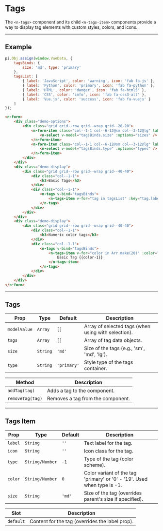 # Tags

The `<n-tags>` component and its child `<n-tags-item>` components provide a way to display tag elements with custom styles, colors, and icons.

<hr>

## Example

```js [demo]
pi.Obj.assign(window.VueData, {
    tagsBinds: {
        size: 'md', type: 'primary'
    },
    tagsList: [
        { label: 'JavaScript', color: 'warning', icon: 'fab fa-js' },
        { label: 'Python', color: 'primary', icon: 'fab fa-python' },
        { label: 'HTML', color: 'danger', icon: 'fab fa-html5' },
        { label: 'CSS', color: 'info', icon: 'fab fa-css3-alt' },
        { label: 'Vue.js', color: 'success', icon: 'fab fa-vuejs' }
    ]
});
```

```html [demo]
<n-form>
    <div class="demo-options">
        <div class="grid grid--row grid--wrap grid--20-20">
            <n-form-item class="col--1-1 col--6-12@sm col--3-12@lg" label="Size">
                <n-select v-model="tagsBinds.size" :options="sizes" />
            </n-form-item>
            <n-form-item class="col--1-1 col--6-12@sm col--3-12@lg" label="Type">
                <n-select v-model="tagsBinds.type" :options="types" />
            </n-form-item>
        </div>
    </div>
    <div class="demo-display">
        <div class="grid grid--row grid--wrap grid--40-40">
            <div class="col--1-1">
                <h3>Basic Tags</h3>
            </div>
            <div class="col--1-1">
                <n-tags v-bind="tagsBinds">
                    <n-tags-item v-for="tag in tagsList" :key="tag.label" :label="tag.label" :icon="tag.icon" :color="tag.color"></n-tags-item>
                </n-tags>
            </div>
        </div>
    </div>
    <div class="demo-display">
        <div class="grid grid--row grid--wrap grid--40-40">
            <div class="col--1-1">
                <h3>Numeric color tags</h3>
            </div>
            <div class="col--1-1">
                <n-tags v-bind="tagsBinds">
                    <n-tags-item v-for="color in Arr.make(20)" :color="color-1">
                        Basic Tag {{color-1}}
                    </n-tags-item>
                </n-tags>
            </div>
        </div>
    </div>
</n-form>
```

<hr>

## Tags

| **Prop**        | **Type**       | **Default**         | **Description**                                                                   |
|-----------------|----------------|---------------------|-----------------------------------------------------------------------------------|
| `modelValue`    | `Array`        | `[]`                | Array of selected tags (when using with selection).                               |
| `tags`          | `Array`        | `[]`                | Array of tag data objects.                                                        |
| `size`          | `String`       | `'md'`              | Size of the tags (e.g., 'sm', 'md', 'lg').                                        |
| `type`          | `String`       | `'primary'`         | Style type of the tags container.                                                 |

| **Method**              | **Description**                                                      |
|-------------------------|----------------------------------------------------------------------|
| `addTag(tag)`           | Adds a tag to the component.                                         |
| `removeTag(tag)`        | Removes a tag from the component.                                    |

<hr>

## Tags Item

| **Prop**        | **Type**            | **Default**         | **Description**                                                         |
|-----------------|---------------------|---------------------|-------------------------------------------------------------------------|
| `label`         | `String`            | `''`                | Text label for the tag.                                                 |
| `icon`          | `String`            | `''`                | Icon class for the tag.                                                 |
| `type`          | `String/Number`     | `-1`                | Type of the tag (color scheme).                                         |
| `color`         | `String/Number`     | `0`                 | Color variant of the tag 'primary' or '0' - '19'. Used when type is -1. |
| `size`          | `String`            | `'md'`              | Size of the tag (overrides parent's size if specified).                 |

| **Slot**              | **Description**                                                      |
|-----------------------|----------------------------------------------------------------------|
| `default`             | Content for the tag (overrides the label prop).                      |